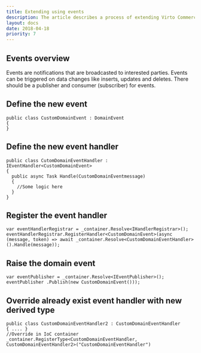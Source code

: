```yaml
---
title: Extending using events
description: The article describes a process of extending Virto Commerce using events
layout: docs
date: 2018-04-18
priority: 7
---
```

## Events overview

Events are notifications that are broadcasted to interested parties. Events can be triggered on data changes like inserts, updates and deletes. There should be a publisher and consumer (subscriber) for events.

## Define the new event

```
public class CustomDomainEvent : DomainEvent
{
}
```

## Define the new event handler

```
public class CutomDomainEventHandler : IEventHandler<CustomDomainEvent>
{
  public async Task Handle(CustomDomainEventmessage)
  {
    //Some logic here
  }
}
```

## Register the event handler

```
var eventHandlerRegistrar = _container.Resolve<IHandlerRegistrar>();
eventHandlerRegistrar.RegisterHandler<CustomDomainEvent>(async (message, token) => await _container.Resolve<CustomDomainEventHandler>().Handle(message));
```

## Raise the domain event

```
var eventPublisher = _container.Resolve<IEventPublisher>();
eventPublisher .Publish(new CustomDomainEvent()));
```

## Override already exist event handler with new derived type

```
public class CustomDomainEventHandler2 : CustomDomainEventHandler
{ .... }
//Override in IoC container
_container.RegisterType<CustomDomainEventHandler, CustomDomainEventHandler2>("CustomDomainEventHandler")
```
